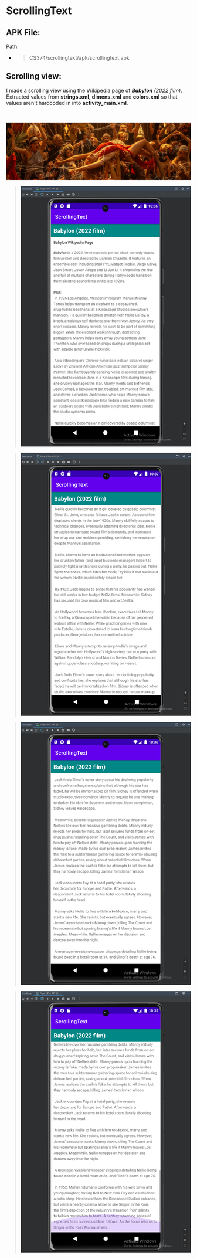 # ScrollingText

## APK File:

Path:
- >CS374/scrollingtext/apk/scrollingtext.apk

## Scrolling view:

I made a scrolling view using the Wikipedia page of ***Babylon*** *(2022 film)*.
Extracted values from **strings.xml**, **dimens.xml** and **colors.xml** so that values
aren't hardcoded in into **activity_main.xml**. 

<br/>

![babylon](https://raw.githubusercontent.com/PrideInt/CS374/master/scrollingtext/readme/babylon.png)

> ![scrollingtext](https://raw.githubusercontent.com/PrideInt/CS374/master/scrollingtext/readme/scrollingtext1.png)

> ![scrollingtext](https://raw.githubusercontent.com/PrideInt/CS374/master/scrollingtext/readme/scrollingtext2.png)

> ![scrollingtext](https://raw.githubusercontent.com/PrideInt/CS374/master/scrollingtext/readme/scrollingtext3.png)

> ![scrollingtext](https://raw.githubusercontent.com/PrideInt/CS374/master/scrollingtext/readme/scrollingtext4.png)